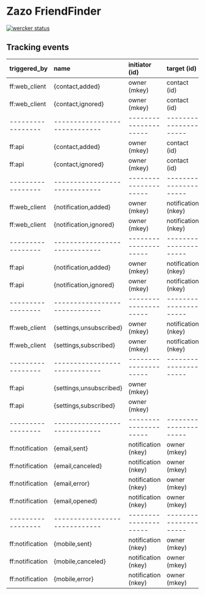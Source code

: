 Zazo FriendFinder
===========

[![wercker status](https://app.wercker.com/status/0203b43c52d535dd2af4564f37ac5650/m "wercker status")](https://app.wercker.com/project/bykey/0203b43c52d535dd2af4564f37ac5650)

## Tracking events

| triggered_by    | name                        | initiator (id)      | target (id)         |
|:----------------|:----------------------------|:--------------------|:--------------------|
| ff:web_client   | {contact,added}             | owner (mkey)        | contact (id)        |
| ff:web_client   | {contact,ignored}           | owner (mkey)        | contact (id)        |
|-----------------|-----------------------------|---------------------|---------------------|
| ff:api          | {contact,added}             | owner (mkey)        | contact (id)        |
| ff:api          | {contact,ignored}           | owner (mkey)        | contact (id)        |
|-----------------|-----------------------------|---------------------|---------------------|
| ff:web_client   | {notification,added}        | owner (mkey)        | notification (nkey) |
| ff:web_client   | {notification,ignored}      | owner (mkey)        | notification (nkey) |
|-----------------|-----------------------------|---------------------|---------------------|
| ff:api          | {notification,added}        | owner (mkey)        | notification (nkey) |
| ff:api          | {notification,ignored}      | owner (mkey)        | notification (nkey) |
|-----------------|-----------------------------|---------------------|---------------------|
| ff:web_client   | {settings,unsubscribed}     | owner (mkey)        | notification (nkey) |
| ff:web_client   | {settings,subscribed}       | owner (mkey)        | notification (nkey) |
|-----------------|-----------------------------|---------------------|---------------------|
| ff:api          | {settings,unsubscribed}     | owner (mkey)        |                     |
| ff:api          | {settings,subscribed}       | owner (mkey)        |                     |
|-----------------|-----------------------------|---------------------|---------------------|
| ff:notification | {email,sent}                | notification (nkey) | owner (mkey)        |
| ff:notification | {email,canceled}            | notification (nkey) | owner (mkey)        |
| ff:notification | {email,error}               | notification (nkey) | owner (mkey)        |
| ff:notification | {email,opened}              | notification (nkey) | owner (mkey)        |
|-----------------|-----------------------------|---------------------|---------------------|
| ff:notification | {mobile,sent}               | notification (nkey) | owner (mkey)        |
| ff:notification | {mobile,canceled}           | notification (nkey) | owner (mkey)        |
| ff:notification | {mobile,error}              | notification (nkey) | owner (mkey)        |
